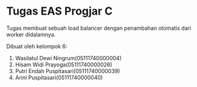 # Tugas EAS Progjar C

Tugas membuat sebuah load balancer dengan penambahan otomatis dari worker didalamnya.

Dibuat oleh kelompok 6:
1. Wasilatul Dewi Ningrum(05111740000004) 
2. Hisam Widi Prayoga(05111740000026) 
3. Putri Endah Puspitasari(05111740000039) 
4. Arini Puspitasari(05111740000040) 